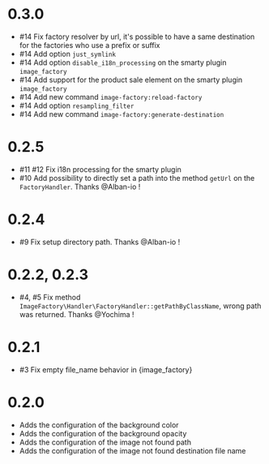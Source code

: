 # 0.3.0

- #14 Fix factory resolver by url, it's possible to have a same destination for the factories who use a prefix or suffix
- #14 Add option `just_symlink`
- #14 Add option `disable_i18n_processing` on the smarty plugin `image_factory`
- #14 Add support for the product sale element on the smarty plugin `image_factory`
- #14 Add new command `image-factory:reload-factory`
- #14 Add option `resampling_filter`
- #14 Add new command `image-factory:generate-destination`

# 0.2.5

- #11 #12 Fix i18n processing for the smarty plugin
- #10 Add possibility to directly set a path into the method `getUrl` on the `FactoryHandler`. Thanks @Alban-io !

# 0.2.4

- #9 Fix setup directory path. Thanks @Alban-io !

# 0.2.2, 0.2.3

- #4, #5 Fix method `ImageFactory\Handler\FactoryHandler::getPathByClassName`, wrong path was returned. Thanks @Yochima !

# 0.2.1

- #3 Fix empty file_name behavior in {image_factory}

# 0.2.0

- Adds the configuration of the background color
- Adds the configuration of the background opacity
- Adds the configuration of the image not found path
- Adds the configuration of the image not found destination file name